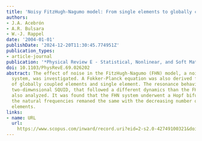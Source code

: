 ```yaml
---
title: 'Noisy FitzHugh-Nagumo model: From single elements to globally coupled networks'
authors:
- J.A. Acebrón
- A.R. Bulsara
- W.-J. Rappel
date: '2004-01-01'
publishDate: '2024-12-20T11:30:45.774951Z'
publication_types:
- article-journal
publication: '*Physical Review E - Statistical, Nonlinear, and Soft Matter Physics*'
doi: 10.1103/PhysRevE.69.026202
abstract: The effect of noise in the FitzHugh-Nagumo (FHN) model, a noisy dynamical
  system, was investigated. A Fokker-Planck equation was also derived for both a network
  of globally coupled elements and single element. The resonance behavior for a noisy
  two-dimwnsional SQUID, that followed a different dynamics than the FHN model, was
  also analyzed. It was found that the FHN system underwent a Hopf bifurcation, and
  the natural frequencies remaned the same with the decreasing number of the coupled
  elements.
links:
- name: URL
  url: 
    https://www.scopus.com/inward/record.uri?eid=2-s2.0-42749100321&doi=10.1103%2fPhysRevE.69.026202&partnerID=40&md5=10d54742accccda532c5f094bd0a4208
---
```

